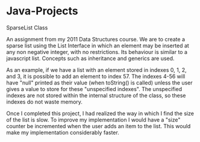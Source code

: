 # Java-Projects 

SparseList Class

An assignment from my 2011 Data Structures course. 
We are to create a sparse list using the List Interface in which an element may be inserted at any non negative integer, with no restrictions.
Its behaviour is similar to a javascript list. Concepts such as inheritance and generics are used.


As an example, if we have a list with an element stored in indexes 0, 1, 2, and 3, it is possible to add an element to index 57. 
The indexes 4-56 will have "null" printed as their value (when toString() is called) unless the user gives a value to store for these "unspecified indexes". 
The unspecified indexes are not stored within the internal structure of the class, so these indexes do not waste memory.


Once I completed this project, I had realized the way in which I find the size of the list is slow. To improve my implementation I would have a "size" counter
be incremented when the user adds an item to the list. This would make my implementation considerably faster.
